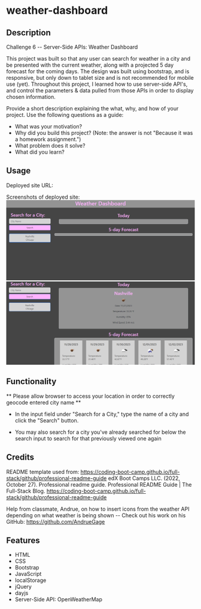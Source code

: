 # weather-dashboard

## Description

Challenge 6 -- Server-Side APIs: Weather Dashboard

This project was built so that any user can search for weather in a city and be presented with the current weather, along with a projected 5 day forecast for the coming days. The design was built using bootstrap, and is responsive, but only down to tablet size and is not recommended for mobile use (yet). Throughout this project, I learned how to use server-side API's, and control the parameters & data pulled from those APIs in order to display chosen information. 

Provide a short description explaining the what, why, and how of your project. Use the following questions as a guide:

- What was your motivation?
- Why did you build this project? (Note: the answer is not "Because it was a homework assignment.")
- What problem does it solve?
- What did you learn?

## Usage

Deployed site URL:
<!-- URL -->

Screenshots of deployed site:
![Screenshot of Weather Dashboard landing page](./assets/images/WeatherClip1.png)
![Screenshot of Weather Dashboard showing current weather for Nashville, 5 day forecast below](./assets/images/WeatherClip2.png)

## Functionality

** Please allow browser to access your location in order to correctly geocode entered city name ** 

* In the input field under "Search for a City," type the name of a city and click the "Search" button.

* You may also search for a city you've already searched for below the search input to search for that previously viewed one again

## Credits

README template used from: https://coding-boot-camp.github.io/full-stack/github/professional-readme-guide edX Boot Camps LLC. (2022, October 27). Professional readme guide. Professional README Guide | The Full-Stack Blog. https://coding-boot-camp.github.io/full-stack/github/professional-readme-guide

Help from classmate, Andrue, on how to insert icons from the weather API depending on what weather is being shown -- Check out his work on his GitHub: https://github.com/AndrueGage

## Features

* HTML
* CSS
* Bootstrap
* JavaScript
* localStorage
* jQuery
* dayjs
* Server-Side API: OpenWeatherMap